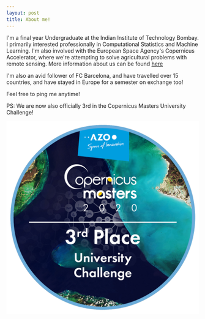 ```yaml
---
layout: post
title: About me!
---
```


I'm a final year Undergraduate at the Indian Institute of Technology Bombay. I primarily interested professionally in Computational Statistics and Machine Learning. I'm also involved with the European Space Agency's Copernicus Accelerator, where we're attempting to solve agricultural problems with remote sensing. More information about us can be found [here](https://accelerator.copernicus.eu/portfolio/budnip/#:~:text=Budnip%20uses%20Copernicus%20Sentinel%20data,indicate%20a%20crop%20disease%20outbreak.&text=Budnip%20was%20the%20winning%20team,Copernicus%20Masters%20University%20Challenge%202020.)

I'm also an avid follower of FC Barcelona, and have travelled over 15 countries, and have stayed in Europe for a semester on exchange too!

Feel free to ping me anytime!

PS: We are now also officially 3rd in the Copernicus Masters University Challenge!

![Badge](/images/CopMa_label-UNI3rd_2020.png)